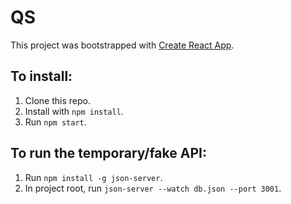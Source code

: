 # QS

This project was bootstrapped with [Create React App](https://github.com/facebookincubator/create-react-app).

## To install:

1. Clone this repo.
2. Install with `npm install`.
3. Run `npm start`.

## To run the temporary/fake API:

1. Run `npm install -g json-server`.
2. In project root, run `json-server --watch db.json --port 3001`.
